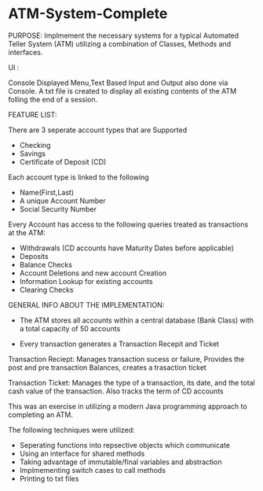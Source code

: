 # ATM-System-Complete

PURPOSE: Implmement the necessary systems for a typical Automated Teller System (ATM) utilizing a combination
of Classes, Methods and interfaces.

UI : 

Console Displayed Menu,Text Based Input and Output also done via Console. A txt file is created to display
all existing contents of the ATM folling the end of a session.

FEATURE LIST:

There are 3 seperate account types that are Supported
- Checking
- Savings
- Certificate of Deposit (CD)  

Each account type is linked to the following

- Name(First,Last)
- A unique Account Number
- Social Security Number

Every Account has access to the following queries treated as transactions at the ATM:

- Withdrawals (CD accounts have Maturity Dates before applicable)
- Deposits
- Balance Checks
- Account Deletions and new account Creation
- Information Lookup for existing accounts
- Clearing Checks 


GENERAL INFO ABOUT THE IMPLEMENTATION: 

- The ATM stores all accounts within a central database (Bank Class) with a total capacity of 50 accounts

- Every transaction generates a Transaction Recepit and Ticket

Transaction Reciept: Manages transaction sucess or failure, Provides the post and pre 
transaction Balances, creates a trasaction ticket 

Transaction Ticket: Manages the type of a transaction, its date, and the total cash value of the 
transaction. Also tracks the term of CD accounts


This was an exercise in utilizing a modern Java programming approach to completing an ATM.

The following techniques were utilized:

- Seperating functions into repsective objects which communicate
- Using an interface for shared methods
- Taking advantage of immutable/final variables and abstraction
- Implmementing switch cases to call methods
- Printing to txt files
